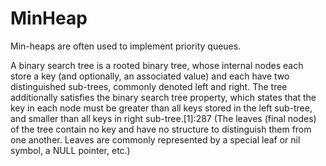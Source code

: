 # MinHeap

Min-heaps are often used to implement priority queues.

A binary search tree is a rooted binary tree, whose internal nodes each store a key (and optionally, an associated value) and each have two distinguished sub-trees, commonly denoted left and right. The tree additionally satisfies the binary search tree property, which states that the key in each node must be greater than all keys stored in the left sub-tree, and smaller than all keys in right sub-tree.[1]:287 (The leaves (final nodes) of the tree contain no key and have no structure to distinguish them from one another. Leaves are commonly represented by a special leaf or nil symbol, a NULL pointer, etc.)
